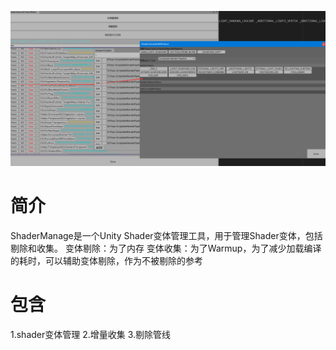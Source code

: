 ![](1.png)
# 简介
ShaderManage是一个Unity Shader变体管理工具，用于管理Shader变体，包括剔除和收集。
变体剔除：为了内存
变体收集：为了Warmup，为了减少加载编译的耗时，可以辅助变体剔除，作为不被剔除的参考 

# 包含
1.shader变体管理
2.增量收集
3.剔除管线